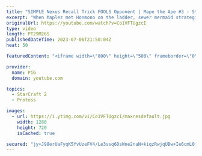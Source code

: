 ```yaml
---
title: "SIMPLE Nexus Recall Trick FOOLS Opponent | Mape the Ape #3 - StarCraft 2"
excerpt: "When Maplez met Honmono on the ladder, sewer mermaid strategies ensued. -- 🐷 Second Channel for Learning StarCraft 2: https://www.youtube.com/c/PiGRandom 🐷 Third Channel for Daily Pro Casts: https://www.youtube.com/c/PiGCasts -- 🐷 Watch live at https://www.twitch.tv/x5_pig 🐷 Support PiG: https://www.patreon.com/PiGSC2"
originalUrl: https://youtube.com/watch?v=Co1VFTUgzcI
type: video
length: PT29M26S
publishedDateTime: 2023-07-06T21:50:04Z
heat: 50

featuredContent: "<iframe width=\"800\" height=\"500\" frameborder=\"0\" src=\"https://www.youtube.com/embed/Co1VFTUgzcI\" allow=\"accelerometer; autoplay; encrypted-media; gyroscope; picture-in-picture\" allowfullscreen></iframe>"

provider:
  name: PiG
  domain: youtube.com

topics:
  - StarCraft 2
  - Protoss

images:
  - url: https://i.ytimg.com/vi/Co1VFTUgzcI/maxresdefault.jpg
    width: 1280
    height: 720
    isCached: true

secured: "jy+J98erUaFyqK5YvUzeFV4/Le3ssq6DsWne2naN+kiqzRwjqUBw+Ie6cmL0fXZkzEW1mSOfdc3rcmgn54wVFUttIgXjnufrfVSH50RjPL8sWv7wlojZs0FU/fTHzQvasubkWocicBxBR75mQsmU+lf96WZwjBkcWRHgwUFIljZjr2G3zbzHAg49MYiMrts6JBXnsDSsMPtKM1FNv1g28NampZY3aWRy6b7x8s5oitKOlx3TEhJhvbmFCs1al+l/prUzxvBZkly4FdFCRGfnnnU/Iejl5u70nN6NfTgxQLs1P0JaYdIaNYh5p3CWlEh4b2AXakgHBB2lPq6aFjPPuSS+xw/1Om5yW8w+H6TLm6LV1MHMceFLAH1p+4AHos7UlrIWDXOwSEMaKcRUhWZNtCi0HpsuBVRKfH/vLoVU24s=;ssULATTw8x8o43mnuiyehg=="
---
```


